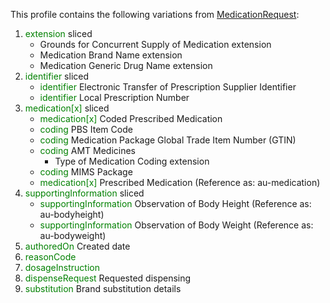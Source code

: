 This profile contains the following variations from [MedicationRequest](http://hl7.org/fhir/R4/MedicationRequest):

1. <span style='color:green'> extension </span>  sliced
   * Grounds for Concurrent Supply of Medication extension
   * Medication Brand Name extension
   * Medication Generic Drug Name extension
1. <span style='color:green'> identifier </span>  sliced
   * <span style='color:green'> identifier </span> Electronic Transfer of Prescription Supplier Identifier
   * <span style='color:green'> identifier </span> Local Prescription Number
1. <span style='color:green'> medication[x] </span>  sliced
   * <span style='color:green'> medication[x] </span> Coded Prescribed Medication
   * <span style='color:green'> coding </span> PBS Item Code
   * <span style='color:green'> coding </span> Medication Package Global Trade Item Number (GTIN)
   * <span style='color:green'> coding </span> AMT Medicines
      * Type of Medication Coding extension
   * <span style='color:green'> coding </span> MIMS Package
   * <span style='color:green'> medication[x] </span> Prescribed Medication (Reference as: au-medication)
1. <span style='color:green'> supportingInformation </span>  sliced
   * <span style='color:green'> supportingInformation </span> Observation of Body Height (Reference as: au-bodyheight)
   * <span style='color:green'> supportingInformation </span> Observation of Body Weight (Reference as: au-bodyweight)
1. <span style='color:green'> authoredOn </span> Created date
1. <span style='color:green'> reasonCode </span> 
1. <span style='color:green'> dosageInstruction </span> 
1. <span style='color:green'> dispenseRequest </span> Requested dispensing
1. <span style='color:green'> substitution </span> Brand substitution details